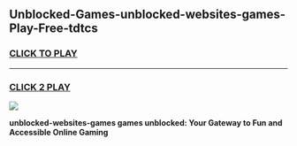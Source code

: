 
## Unblocked-Games-unblocked-websites-games-Play-Free-tdtcs
<h3>
<a href="https://premium76.site?title=unblocked-websites-games&ref=24M">CLICK TO PLAY</a></h3>
<hr>

<h3>
<a href="https://premium76.site?title=unblocked-websites-games&ref=24M">CLICK 2 PLAY</a>
  
</h3>

<a href="https://premium76.site?title=unblocked-websites-games&ref=24M"><img src="https://clearcache.store/games.png"></a>


**unblocked-websites-games games unblocked: Your Gateway to Fun and Accessible Online Gaming**
